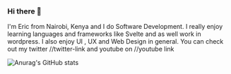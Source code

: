 ### Hi there 👋

I'm Eric from Nairobi, Kenya  and I do Software Development. I really enjoy learning languages and frameworks like Svelte and as well work in wordpress. I also enjoy UI , UX and Web Design in general. You can check out my twitter //twitter-link and youtube on //youtube link

![Anurag's GitHub stats](https://github-readme-stats.vercel.app/api?username=ericemdev&show=reviews,discussions_started,discussions_answered,prs_merged,prs_merged_percentage)
